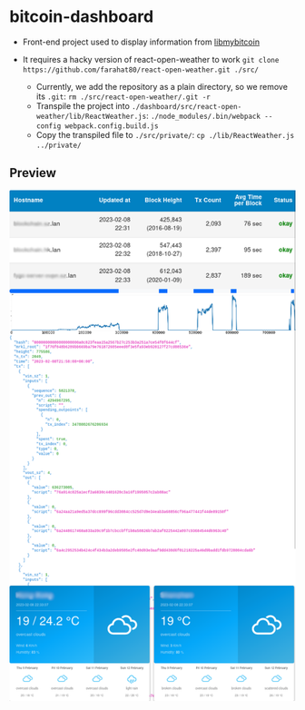 # bitcoin-dashboard

* Front-end project used to display information from
[libmybitcoin](https://github.com/alex-lt-kong/limybitcoin)

* It requires a hacky version of react-open-weather to work `git clone https://github.com/farahat80/react-open-weather.git ./src/`
    * Currently, we add the repository as a plain directory, so we remove its `.git`: `rm ./src/react-open-weather/.git -r`
    * Transpile the project into `./dashboard/src/react-open-weather/lib/ReactWeather.js`: `./node_modules/.bin/webpack --config webpack.config.build.js`
    * Copy the transpiled file to `./src/private/`: `cp ./lib/ReactWeather.js ../private/`

## Preview

![screenshot](./assets/screenshot.png)